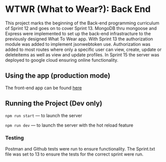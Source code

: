 # WTWR (What to Wear?): Back End

This project marks the beginning of the Back-end programming curriculum of Sprint 12 and goes on to cover Sprint 13.
MongoDB thru mongoose and Express were implemented to set up the back-end infrastracture to the previously designed What To Wear app.
With Sprint 13 the authorization module was added to implement jsonwebtoken use. Authorization was added to most routes where only a specific user can view, create, update or deleteitems as well as view and update profiles.
In Sprint 15 the server was deployed to google cloud ensuring online functionality.

## Using the app (production mode)

The front-end app can be found [here](https://www.wtwr.webmakers.ch/)

## Running the Project (Dev only)

`npm run start` — to launch the server

`npm run dev` — to launch the server with the hot reload feature

### Testing

Postman and Github tests were run to ensure functionality. The Sprint.txt file was set to 13 to ensure the tests for the correct sprint were run.
